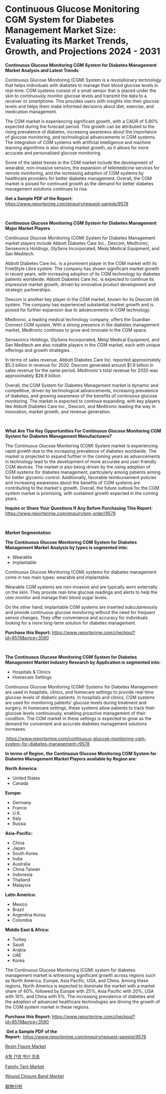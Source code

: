 <p><h1>Continuous Glucose Monitoring CGM System for Diabetes Management Market Size: Evaluating its Market Trends, Growth, and Projections 2024 - 2031</h1></p><p><strong>Continuous Glucose Monitoring CGM System for Diabetes Management Market Analysis and Latest Trends</strong></p>
<p><p>Continuous Glucose Monitoring (CGM) System is a revolutionary technology that helps individuals with diabetes to manage their blood glucose levels in real-time. CGM systems consist of a small sensor that is placed under the skin to continuously monitor glucose levels and transmit the data to a receiver or smartphone. This provides users with insights into their glucose levels and helps them make informed decisions about diet, exercise, and medication management.</p><p>The CGM market is experiencing significant growth, with a CAGR of 5.80% expected during the forecast period. This growth can be attributed to the rising prevalence of diabetes, increasing awareness about the importance of glucose monitoring, and technological advancements in CGM systems. The integration of CGM systems with artificial intelligence and machine learning algorithms is also driving market growth, as it allows for more accurate and personalized glucose monitoring.</p><p>Some of the latest trends in the CGM market include the development of wearable, non-invasive sensors, the expansion of telemedicine services for remote monitoring, and the increasing adoption of CGM systems by healthcare providers for better diabetes management. Overall, the CGM market is poised for continued growth as the demand for better diabetes management solutions continues to rise.</p></p>
<p><strong>Get a Sample PDF of the Report:&nbsp;</strong> <a href="https://www.reportprime.com/enquiry/request-sample/9578">https://www.reportprime.com/enquiry/request-sample/9578</a></p>
<p>&nbsp;</p>
<p><strong>Continuous Glucose Monitoring CGM System for Diabetes Management Major Market Players</strong></p>
<p><p>Continuous Glucose Monitoring (CGM) System for Diabetes Management market players include Abbott Diabetes Care Inc., Dexcom, Medtronic, Senseonics Holdings, GlySens Incorporated, Meiqi Medical Equipment, and San Meditech. </p><p>Abbott Diabetes Care Inc. is a prominent player in the CGM market with its FreeStyle Libre system. The company has shown significant market growth in recent years, with increasing adoption of its CGM technology by diabetes patients worldwide. Abbott Diabetes Care Inc. is expected to continue its impressive market growth, driven by innovative product development and strategic partnerships.</p><p>Dexcom is another key player in the CGM market, known for its Dexcom G6 system. The company has experienced substantial market growth and is poised for further expansion due to advancements in CGM technology.</p><p>Medtronic, a leading medical technology company, offers the Guardian Connect CGM system. With a strong presence in the diabetes management market, Medtronic continues to grow and innovate in the CGM space.</p><p>Senseonics Holdings, GlySens Incorporated, Meiqi Medical Equipment, and San Meditech are also notable players in the CGM market, each with unique offerings and growth strategies.</p><p>In terms of sales revenue, Abbott Diabetes Care Inc. reported approximately $5.3 billion in revenue for 2020. Dexcom generated around $1.9 billion in sales revenue for the same period. Medtronic's total revenue for 2020 was approximately $28.9 billion.</p><p>Overall, the CGM System for Diabetes Management market is dynamic and competitive, driven by technological advancements, increasing prevalence of diabetes, and growing awareness of the benefits of continuous glucose monitoring. The market is expected to continue expanding, with key players like Abbott Diabetes Care Inc., Dexcom, and Medtronic leading the way in innovation, market growth, and revenue generation.</p></p>
<p>&nbsp;</p>
<p><strong>What Are The Key Opportunities For Continuous Glucose Monitoring CGM System for Diabetes Management Manufacturers?</strong></p>
<p><p>The Continuous Glucose Monitoring (CGM) System market is experiencing rapid growth due to the increasing prevalence of diabetes worldwide. The market is projected to expand further in the coming years as advancements in technology lead to the development of more accurate and user-friendly CGM devices. The market is also being driven by the rising adoption of CGM systems for diabetes management, particularly among patients aiming for better glycemic control. Additionally, favorable reimbursement policies and increasing awareness about the benefits of CGM systems are contributing to the market's growth. Overall, the future outlook for the CGM system market is promising, with sustained growth expected in the coming years.</p></p>
<p><strong>Inquire or Share Your Questions If Any Before Purchasing This Report:</strong> <a href="https://www.reportprime.com/enquiry/pre-order/9578">https://www.reportprime.com/enquiry/pre-order/9578</a></p>
<p>&nbsp;</p>
<p><strong>Market Segmentation</strong></p>
<p><strong>The Continuous Glucose Monitoring CGM System for Diabetes Management Market Analysis by types is segmented into:</strong></p>
<p><ul><li>Wearable</li><li>Implantable</li></ul></p>
<p><p>Continuous Glucose Monitoring (CGM) systems for diabetes management come in two main types: wearable and implantable. </p><p>Wearable CGM systems are non-invasive and are typically worn externally on the skin. They provide real-time glucose readings and alerts to help the user monitor and manage their blood sugar levels.</p><p>On the other hand, implantable CGM systems are inserted subcutaneously and provide continuous glucose monitoring without the need for frequent sensor changes. They offer convenience and accuracy for individuals looking for a more long-term solution for diabetes management.</p></p>
<p><strong>Purchase this Report:&nbsp;</strong><a href="https://www.reportprime.com/checkout?id=9578&price=3590">https://www.reportprime.com/checkout?id=9578&price=3590</a></p>
<p>&nbsp;</p>
<p><strong>The Continuous Glucose Monitoring CGM System for Diabetes Management Market Industry Research by Application is segmented into:</strong></p>
<p><ul><li>Hospitals & Clinics</li><li>Homecare Settings</li></ul></p>
<p><p>Continuous Glucose Monitoring (CGM) Systems for Diabetes Management are used in hospitals, clinics, and homecare settings to provide real-time glucose levels of diabetic patients. In hospitals and clinics, CGM systems are used for monitoring patients' glucose levels during treatment and surgery. In homecare settings, these systems allow patients to track their glucose levels continuously, enabling proactive management of their condition. The CGM market in these settings is expected to grow as the demand for convenient and accurate diabetes management solutions increases.</p></p>
<p><a href="https://www.reportprime.com/continuous-glucose-monitoring-cgm-system-for-diabetes-management-r9578">&nbsp;https://www.reportprime.com/continuous-glucose-monitoring-cgm-system-for-diabetes-management-r9578</a></p>
<p><strong>In terms of Region, the Continuous Glucose Monitoring CGM System for Diabetes Management Market Players available by Region are:</strong></p>
<p>
    <p> <strong> North America: </strong>
        <ul>
            <li>United States</li>
            <li>Canada</li>
        </ul>
        </p> 
    <p> <strong> Europe: </strong>
        <ul>
            <li>Germany</li>
            <li>France</li>
            <li>U.K.</li>
            <li>Italy</li>
            <li>Russia</li>
        </ul>
        </p> 
    <p> <strong> Asia-Pacific: </strong>
        <ul>
            <li>China</li>
            <li>Japan</li>
            <li>South Korea</li>
            <li>India</li>
            <li>Australia</li>
            <li>China Taiwan</li>
            <li>Indonesia</li>
            <li>Thailand</li>
            <li>Malaysia</li>
        </ul>
        </p> 
    <p> <strong> Latin America: </strong>
        <ul>
            <li>Mexico</li>
            <li>Brazil</li>
            <li>Argentina Korea</li>
            <li>Colombia</li>
        </ul>
        </p> 
    <p> <strong> Middle East & Africa: </strong>
        <ul>
            <li>Turkey</li>
            <li>Saudi</li>
            <li>Arabia</li>
            <li>UAE</li>
            <li>Korea</li>
        </ul>
    </p>
    </p>
<p><p>The Continuous Glucose Monitoring (CGM) system for diabetes management market is witnessing significant growth across regions such as North America, Europe, Asia Pacific, USA, and China. Among these regions, North America is expected to dominate the market with a market share of 40%, followed by Europe with 25%, Asia Pacific with 20%, USA with 10%, and China with 5%. The increasing prevalence of diabetes and the adoption of advanced healthcare technologies are driving the growth of the CGM system market in these regions.</p></p>
<p><strong>Purchase this Report: </strong><a href="https://www.reportprime.com/checkout?id=9578&price=3590">https://www.reportprime.com/checkout?id=9578&price=3590</a></p>
<p>&nbsp;<strong>Get a Sample PDF of the Report:&nbsp;&nbsp;</strong><a href="https://www.reportprime.com/enquiry/request-sample/9578">https://www.reportprime.com/enquiry/request-sample/9578</a></p>
<p><strong></strong></p>
<p><p><a href="https://issuu.com/reportprime-2/docs/resin-figure-market-size-2030.pptx">Resin Figure Market</a></p><p><a href="https://github.com/joannescott9078/Market-Research-Report-List-1/blob/main/425563173870.md">A형 간염 백신 접종</a></p><p><a href="https://issuu.com/reportprime-2/docs/family-tent-market-size-2030.pptx">Family Tent Market</a></p><p><a href="https://github.com/MyrticeDare2023/Market-Research-Report-List-1/blob/main/wound-closure-band-market.md">Wound Closure Band Market</a></p><p><a href="https://github.com/vtbvgl20191192/Market-Research-Report-List-2/blob/main/174618078666.md">穀物分析</a></p></p>